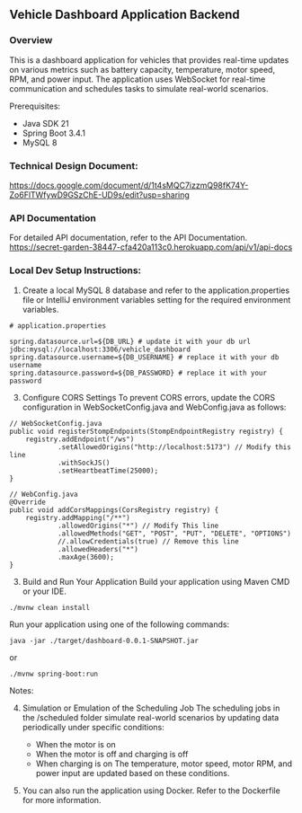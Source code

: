 ## Vehicle Dashboard Application Backend

### Overview

This is a dashboard application for vehicles that provides real-time updates on various metrics such as battery capacity, temperature, motor speed, RPM, and power input. The application uses WebSocket for real-time communication and schedules tasks to simulate real-world scenarios.  

Prerequisites:
- Java SDK 21
- Spring Boot 3.4.1
- MySQL 8

### Technical Design Document:

https://docs.google.com/document/d/1t4sMQC7izzmQ98fK74Y-Zo6FlTWfywD9GSzChE-UD9s/edit?usp=sharing

### API Documentation
For detailed API documentation, refer to the API Documentation.
https://secret-garden-38447-cfa420a113c0.herokuapp.com/api/v1/api-docs


### Local Dev Setup Instructions:
1. Create a local MySQL 8 database and refer to the application.properties file or IntelliJ environment variables setting for the required environment variables.
```aiignore
# application.properties

spring.datasource.url=${DB_URL} # update it with your db url jdbc:mysql://localhost:3306/vehicle_dashboard
spring.datasource.username=${DB_USERNAME} # replace it with your db username
spring.datasource.password=${DB_PASSWORD} # replace it with your password

```
   
3. Configure CORS Settings
   To prevent CORS errors, update the CORS configuration in WebSocketConfig.java and WebConfig.java as follows:

```aiignore
// WebSocketConfig.java
public void registerStompEndpoints(StompEndpointRegistry registry) {
    registry.addEndpoint("/ws")
            .setAllowedOrigins("http://localhost:5173") // Modify this line 
            .withSockJS()
            .setHeartbeatTime(25000);
}
```

```aiignore
// WebConfig.java
@Override
public void addCorsMappings(CorsRegistry registry) {
    registry.addMapping("/**")
            .allowedOrigins("*") // Modify This line
            .allowedMethods("GET", "POST", "PUT", "DELETE", "OPTIONS")
            //.allowCredentials(true) // Remove this line
            .allowedHeaders("*")
            .maxAge(3600);
}
```
3. Build and Run Your Application
   Build your application using Maven CMD or your IDE. 

```aiignore
./mvnw clean install
```

Run your application using one of the following commands:
```aiignore
java -jar ./target/dashboard-0.0.1-SNAPSHOT.jar
```
or

```aiignore
./mvnw spring-boot:run
```


Notes:

4. Simulation or Emulation of the Scheduling Job
   The scheduling jobs in the /scheduled folder simulate real-world scenarios by updating data periodically under specific conditions:  
   - When the motor is on
   - When the motor is off and charging is off
   - When charging is on
   The temperature, motor speed, motor RPM, and power input are updated based on these conditions.

5. You can also run the application using Docker. Refer to the Dockerfile for more information.
